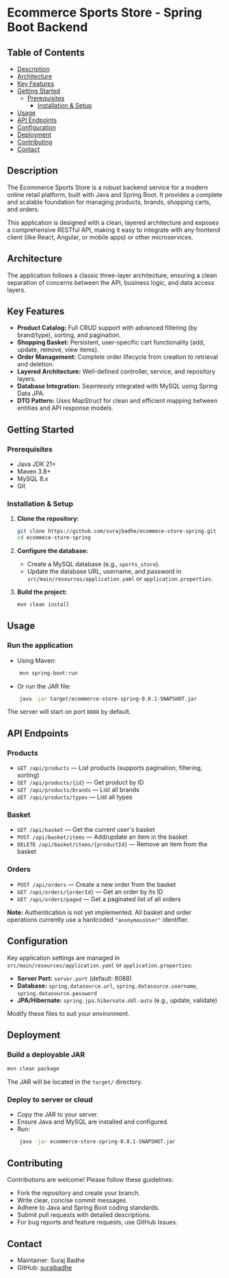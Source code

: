 
# Ecommerce Sports Store - Spring Boot Backend

## Table of Contents

- [Description](#description)
- [Architecture](#architecture)
- [Key Features](#key-features)
- [Getting Started](#getting-started)
	- [Prerequisites](#prerequisites)
		- [Installation & Setup](#installation-setup)
- [Usage](#usage)
- [API Endpoints](#api-endpoints)
- [Configuration](#configuration)
- [Deployment](#deployment)
- [Contributing](#contributing)
- [Contact](#contact)

## Description

The Ecommerce Sports Store is a robust backend service for a modern online retail platform, built with Java and Spring Boot. It provides a complete and scalable foundation for managing products, brands, shopping carts, and orders.

This application is designed with a clean, layered architecture and exposes a comprehensive RESTful API, making it easy to integrate with any frontend client (like React, Angular, or mobile apps) or other microservices.

## Architecture

The application follows a classic three-layer architecture, ensuring a clean separation of concerns between the API, business logic, and data access layers.


## Key Features

- **Product Catalog:** Full CRUD support with advanced filtering (by brand/type), sorting, and pagination.
- **Shopping Basket:** Persistent, user-specific cart functionality (add, update, remove, view items).
- **Order Management:** Complete order lifecycle from creation to retrieval and deletion.
- **Layered Architecture:** Well-defined controller, service, and repository layers.
- **Database Integration:** Seamlessly integrated with MySQL using Spring Data JPA.
- **DTO Pattern:** Uses MapStruct for clean and efficient mapping between entities and API response models.

## Getting Started

### Prerequisites

- Java JDK 21+
- Maven 3.8+
- MySQL 8.x
- Git

### Installation & Setup

1. **Clone the repository:**
	 ```sh
	 git clone https://github.com/surajbadhe/ecommece-store-spring.git
	 cd ecommece-store-spring
	 ```

2. **Configure the database:**
	 - Create a MySQL database (e.g., `sports_store`).
	 - Update the database URL, username, and password in `src/main/resources/application.yaml` or `application.properties`.

3. **Build the project:**
	 ```sh
	 mvn clean install
	 ```

## Usage

### Run the application

- Using Maven:

```sh
	mvn spring-boot:run

```
- Or run the JAR file:

```sh
	java -jar target/ecommerce-store-spring-0.0.1-SNAPSHOT.jar

```

The server will start on port `8088` by default.

## API Endpoints

### Products

- `GET /api/products` — List products (supports pagination, filtering, sorting)
- `GET /api/products/{id}` — Get product by ID
- `GET /api/products/brands` — List all brands
- `GET /api/products/types` — List all types

### Basket

- `GET /api/basket` — Get the current user's basket
- `POST /api/basket/items` — Add/update an item in the basket
- `DELETE /api/basket/items/{productId}` — Remove an item from the basket

### Orders

- `POST /api/orders` — Create a new order from the basket
- `GET /api/orders/{orderId}` — Get an order by its ID
- `GET /api/orders/paged` — Get a paginated list of all orders

**Note:** Authentication is not yet implemented. All basket and order operations currently use a hardcoded `"anonymousUser"` identifier.

## Configuration

Key application settings are managed in `src/main/resources/application.yaml` or `application.properties`:

- **Server Port:** `server.port` (default: 8088)
- **Database:** `spring.datasource.url`, `spring.datasource.username`, `spring.datasource.password`
- **JPA/Hibernate:** `spring.jpa.hibernate.ddl-auto` (e.g., update, validate)

Modify these files to suit your environment.

## Deployment

### Build a deployable JAR

```sh
mvn clean package
```

The JAR will be located in the `target/` directory.

### Deploy to server or cloud

- Copy the JAR to your server.
- Ensure Java and MySQL are installed and configured.
- Run:
	
```sh
	java -jar ecommerce-store-spring-0.0.1-SNAPSHOT.jar
```



## Contributing

Contributions are welcome! Please follow these guidelines:

- Fork the repository and create your branch.
- Write clear, concise commit messages.
- Adhere to Java and Spring Boot coding standards.
- Submit pull requests with detailed descriptions.
- For bug reports and feature requests, use GitHub Issues.

## Contact

- Maintainer: Suraj Badhe
- GitHub: [surajbadhe](https://github.com/surajbadhe)
